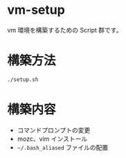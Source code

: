 # vm-setup

vm 環境を構築するための Script 群です。

# 構築方法
```bash
./setup.sh
```

# 構築内容

- コマンドプロンプトの変更
- mozc、vim インストール
- `~/.bash_aliased` ファイルの配置

